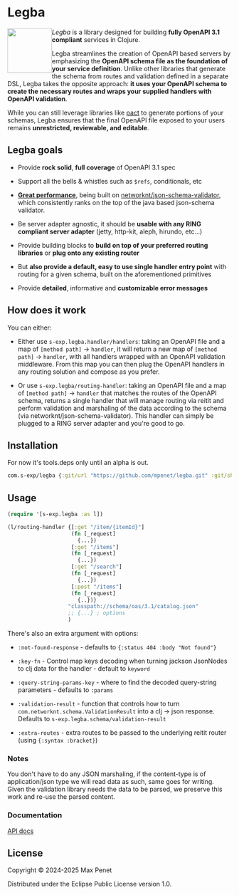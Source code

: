 # Legba 

<img src="https://github.com/user-attachments/assets/7b36b294-8ada-4ef6-bbcc-4e9be4b101f7" width="100" height="100" style="float:left;">

*Legba* is a library designed for building **fully OpenAPI 3.1 compliant**
services in Clojure.

Legba streamlines the creation of OpenAPI based servers by emphasizing the
**OpenAPI schema file as the foundation of your service definition**. Unlike other
libraries that generate the schema from routes and validation defined in a
separate DSL, Legba takes the opposite approach: **it uses your OpenAPI schema to
create the necessary routes and wraps your supplied handlers with OpenAPI
validation**.

While you can still leverage libraries like
[pact](https://github.com/mpenet/pact) to generate portions of your schemas,
Legba ensures that the final OpenAPI file exposed to your users remains
**unrestricted, reviewable, and editable**.


## Legba goals

* Provide **rock solid**, **full coverage** of OpenAPI 3.1 spec

* Support all the bells & whistles such as `$refs`, conditionals, etc

* **[Great
  performance](https://www.creekservice.org/json-schema-validation-comparison/performance)**,
  being built on
  [networknt/json-schema-validator](https://github.com/networknt/json-schema-validator),
  which consistently ranks on the top of the java based json-schema validator.

* Be server adapter agnostic, it should be **usable with any RING compliant
  server adapter** (jetty, http-kit, aleph, hirundo, etc...)
  
* Provide building blocks to **build on top of your preferred routing libraries**
  or **plug onto any existing router**
  
* But **also provide a default, easy to use single handler entry point** with
  routing for a given schema, built on the aforementioned primitives

* Provide **detailed**, informative and **customizable error messages**

## How does it work

You can either:

* Either use `s-exp.legba.handler/handlers`: taking an OpenAPI file and a map of
  `[method path]` -> `handler`, it will return a new map of `[method path]` ->
  `handler`, with all handlers wrapped with an OpenAPI validation
  middleware. From this map you can then plug the OpenAPI handlers in any
  routing solution and compose as you prefer.

* Or use `s-exp.legba/routing-handler`: taking an OpenAPI file and a map of
  `[method path]` -> `handler` that matches the routes of the OpenAPI schema,
  returns a single handler that will manage routing via reitit and perform
  validation and marshaling of the data according to the schema (via
  networknt/json-schema-validator). This handler can simply be plugged to a RING
  server adapter and you're good to go.
  
## Installation

For now it's tools.deps only until an alpha is out.

```clj 
com.s-exp/legba {:git/url "https://github.com/mpenet/legba.git" :git/sha "..."}
```

## Usage 

``` clj
(require '[s-exp.legba :as l])

(l/routing-handler {[:get "/item/{itemId}"]
                    (fn [_request]
                      {...})
                    [:get "/items"]
                    (fn [_request]
                      {...})
                    [:get "/search"]
                    (fn [_request]
                      {...})
                    [:post "/items"]
                    (fn [_request]
                      {..})}
                   "classpath://schema/oas/3.1/catalog.json"
                   ;; {...} ; options
                   )
```

There's also an extra argument with options:

* `:not-found-response` - defaults to `{:status 404 :body "Not found"}`

* `:key-fn` - Control map keys decoding when turning jackson JsonNodes to clj
  data for the handler - default to `keyword`
  
* `:query-string-params-key` - where to find the decoded query-string
  parameters - defaults to `:params`
  
* `:validation-result` - function that controls how to turn
  `com.networknt.schema.ValidationResult` into a clj -> json response. Defaults
  to `s-exp.legba.schema/validation-result`
  
* `:extra-routes` - extra routes to be passed to the underlying reitit router
  (using `{:syntax :bracket}`)
  
  
### Notes

You don't have to do any JSON marshaling, if the content-type is of
application/json type we will read data as such, same goes for writing. Given
the validation library needs the data to be parsed, we preserve this work and
re-use the parsed content.

### Documentation

[API docs](API.md)

## License

Copyright © 2024-2025 Max Penet

Distributed under the Eclipse Public License version 1.0.
